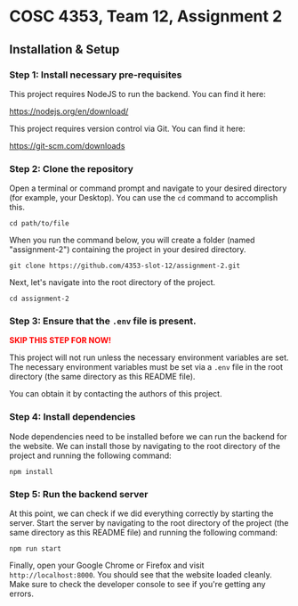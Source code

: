 # COSC 4353, Team 12, Assignment 2

## Installation & Setup

### Step 1: Install necessary pre-requisites
This project requires NodeJS to run the backend. You can find it here:

https://nodejs.org/en/download/

This project requires version control via Git. You can find it here:

https://git-scm.com/downloads

### Step 2: Clone the repository
Open a terminal or command prompt and navigate to your desired directory (for example, your Desktop). You can use the `cd` command to accomplish this.

```
cd path/to/file
```

When you run the command below, you will create a folder (named "assignment-2") containing the project in your desired directory.

```
git clone https://github.com/4353-slot-12/assignment-2.git
```

Next, let's navigate into the root directory of the project.

```
cd assignment-2
```

### Step 3: Ensure that the `.env` file is present.
<b style="color:red">SKIP THIS STEP FOR NOW!</b>

This project will not run unless the necessary environment variables are set. The necessary environment variables must be set via a `.env` file in the root directory (the same directory as this README file). 

You can obtain it by contacting the authors of this project.

### Step 4: Install dependencies
Node dependencies need to be installed before we can run the backend for the website. We can install those by navigating to the root directory of the project and running the following command: 

```
npm install
```

### Step 5: Run the backend server
At this point, we can check if we did everything correctly by starting the server. Start the server by navigating to the root directory of the project (the same directory as this README file) and running the following command: 

```
npm run start
```

Finally, open your Google Chrome or Firefox and visit `http://localhost:8000`. You should see that the website loaded cleanly. Make sure to check the developer console to see if you're getting any errors.
